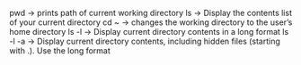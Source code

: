 pwd -> prints path of current working directory
ls -> Display the contents list of your current directory
cd ~ -> changes the working directory to the user’s home directory
ls -l -> Display current directory contents in a long format
ls -l -a -> Display current directory contents, including hidden files (starting with .). Use the long format


